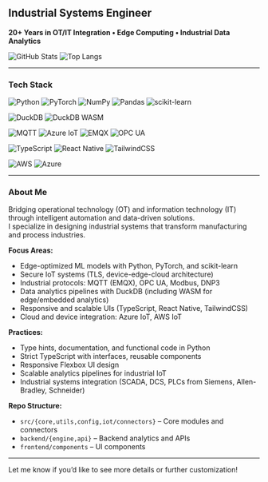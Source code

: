 ## Industrial Systems Engineer
**20+ Years in OT/IT Integration • Edge Computing • Industrial Data Analytics**

![GitHub Stats](https://github-readme-stats.vercel.app/api?username=mostrub&show_icons=true&theme=dark&count_private=true&hide_border=true&bg_color=0d1117)
![Top Langs](https://github-readme-stats.vercel.app/api/top-langs/?username=mostrub&layout=compact&count_private=true&theme=dark&hide_border=true&bg_color=0d1117)

---

### Tech Stack

<!-- Python & ML -->
![Python](https://img.shields.io/badge/Python-3.10%2B-blue?logo=python)
![PyTorch](https://img.shields.io/badge/PyTorch-EE4C2C?logo=pytorch&logoColor=white)
![NumPy](https://img.shields.io/badge/NumPy-013243?logo=numpy&logoColor=white)
![Pandas](https://img.shields.io/badge/Pandas-150458?logo=pandas&logoColor=white)
![scikit-learn](https://img.shields.io/badge/scikit--learn-F7931E?logo=scikit-learn&logoColor=white)

<!-- Data & Analytics -->
![DuckDB](https://img.shields.io/badge/DuckDB-000000?logo=duckdb&logoColor=white)
![DuckDB WASM](https://img.shields.io/badge/DuckDB%20WASM-000000?logo=duckdb&logoColor=white)

<!-- IoT -->
![MQTT](https://img.shields.io/badge/MQTT-660066?logo=mqtt&logoColor=white)
![Azure IoT](https://img.shields.io/badge/Azure_IoT-0078D4?logo=microsoft-azure&logoColor=white)
![EMQX](https://img.shields.io/badge/EMQX-009639?logo=emqx&logoColor=white)
![OPC UA](https://img.shields.io/badge/OPC_UA-1572B6?style=flat-square)

<!-- Frontend -->
![TypeScript](https://img.shields.io/badge/TypeScript-3178C6?logo=typescript&logoColor=white)
![React Native](https://img.shields.io/badge/React_Native-61DAFB?logo=react&logoColor=black)
![TailwindCSS](https://img.shields.io/badge/Tailwind_CSS-38B2AC?logo=tailwind-css&logoColor=white)

<!-- Cloud/Other -->
![AWS](https://img.shields.io/badge/AWS-FF9900?logo=amazon-aws&logoColor=white)
![Azure](https://img.shields.io/badge/Azure-0078D4?logo=microsoft-azure&logoColor=white)

---

### About Me

Bridging operational technology (OT) and information technology (IT) through intelligent automation and data-driven solutions.  
I specialize in designing industrial systems that transform manufacturing and process industries.

**Focus Areas:**
- Edge-optimized ML models with Python, PyTorch, and scikit-learn
- Secure IoT systems (TLS, device-edge-cloud architecture)
- Industrial protocols: MQTT (EMQX), OPC UA, Modbus, DNP3
- Data analytics pipelines with DuckDB (including WASM for edge/embedded analytics)
- Responsive and scalable UIs (TypeScript, React Native, TailwindCSS)
- Cloud and device integration: Azure IoT, AWS IoT

**Practices:**
- Type hints, documentation, and functional code in Python
- Strict TypeScript with interfaces, reusable components
- Responsive Flexbox UI design
- Scalable analytics pipelines for industrial IoT
- Industrial systems integration (SCADA, DCS, PLCs from Siemens, Allen-Bradley, Schneider)

**Repo Structure:**
- `src/{core,utils,config,iot/connectors}` – Core modules and connectors
- `backend/{engine,api}` – Backend analytics and APIs
- `frontend/components` – UI components

---

Let me know if you’d like to see more details or further customization!